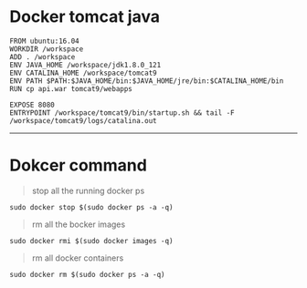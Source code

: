 # Docker tomcat java

```
FROM ubuntu:16.04
WORKDIR /workspace
ADD . /workspace
ENV JAVA_HOME /workspace/jdk1.8.0_121
ENV CATALINA_HOME /workspace/tomcat9     
ENV PATH $PATH:$JAVA_HOME/bin:$JAVA_HOME/jre/bin:$CATALINA_HOME/bin
RUN cp api.war tomcat9/webapps

EXPOSE 8080
ENTRYPOINT /workspace/tomcat9/bin/startup.sh && tail -F /workspace/tomcat9/logs/catalina.out
```

---

# Dokcer command

> stop all the running docker ps

```
sudo docker stop $(sudo docker ps -a -q)
```

> rm all the bocker images

```
sudo docker rmi $(sudo docker images -q)
```

> rm all docker containers

```
sudo docker rm $(sudo docker ps -a -q)  
```




